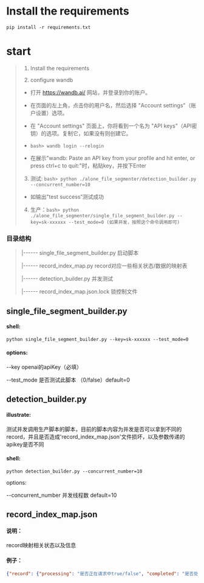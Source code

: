 # Install the requirements
```
pip install -r requirements.txt
```

# start 

> 1.  Install the requirements
> 
> 2.  configure wandb
>
> - 打开 https://wandb.ai/ 网站，并登录到你的账户。
> 
> - 在页面的左上角，点击你的用户名，然后选择 "Account settings"（账户设置）选项。
> 
> - 在 "Account settings" 页面上，你将看到一个名为 "API keys"（API密钥）的选项。复制它，如果没有则创建它。
> 
> - ```bash> wandb login --relogin```
>
> - 在展示"wandb: Paste an API key from your profile and hit enter, or press ctrl+c to quit:"时，粘贴key，并按下Enter
> 
> 3. 测试: ```bash> python ./alone_file_segmenter/detection_builder.py --concurrent_number=10```
>
> - 如输出"test success“测试成功
> 
> 4. 生产：```bash> python ./alone_file_segmenter/single_file_segment_builder.py --key=sk-xxxxxx --test_mode=0 (如果并发，按照这个命令调用即可)```





### 目录结构

> |------ single_file_segment_builder.py        启动脚本
> 
> |------ record_index_map.py           record对应一些相关状态/数据的映射表
>
> |------ detection_builder.py   并发测试
> 
> |------ record_index_map.json.lock    锁控制文件
>

## single_file_segment_builder.py

#### shell:

```shell
python single_file_segment_builder.py --key=sk-xxxxxx --test_mode=0
```

#### options:

  --key  openai的apiKey（必填）

  --test_mode 是否测试此脚本 （0/false）default=0


## detection_builder.py 

#### illustrate:

测试并发调用生产脚本的脚本，目前的脚本内容为并发是否可以拿到不同的record，并且是否造成'record_index_map.json'文件损坏，以及参数传递的apikey是否不同

#### shell:

```shell
python detection_builder.py --concurrent_number=10
```
options:

  --concurrent_number 并发线程数 default=10


## record_index_map.json

#### 说明：
record映射相关状态以及信息

#### 例子：
```json
{"record": {"processing": "是否正在请求中true/false", "completed": "是否处理完毕true/false", "index": "对应的dataset index"}, ...}
```